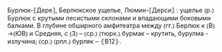 ---
---

Бурлюк-⟦Дере⟧, Берлюкское ущелье, Люмин-⟦Дерси⟧
: ущелье ⦅р.⦆ Бурлюк с крутыми лесистыми склонами и впадающими боковыми балками. В глубине обширного амфитеатра между ⦅гг.⦆ Берлюк к ⦅В⦆→⦅ЮВ⦆ и Средняя, с ⦅З⦆ – ⦅ср.⦆ ⦅тюрк.⦆ бурмак – крутить, бурулма - излучина; ⦅ср.⦆ ⦅рпл.⦆ бурляк – ⦃В12⦄.
